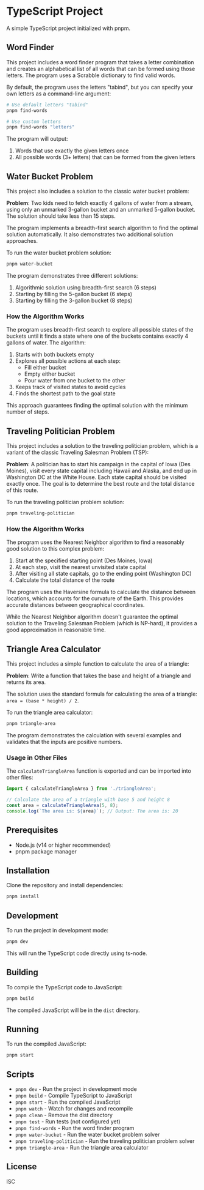 # TypeScript Project

A simple TypeScript project initialized with pnpm.

## Word Finder

This project includes a word finder program that takes a letter combination and creates an alphabetical list of all words that can be formed using those letters. The program uses a Scrabble dictionary to find valid words.

By default, the program uses the letters "tabind", but you can specify your own letters as a command-line argument:

```bash
# Use default letters "tabind"
pnpm find-words

# Use custom letters
pnpm find-words "letters"
```

The program will output:
1. Words that use exactly the given letters once
2. All possible words (3+ letters) that can be formed from the given letters

## Water Bucket Problem

This project also includes a solution to the classic water bucket problem:

**Problem**: Two kids need to fetch exactly 4 gallons of water from a stream, using only an unmarked 3-gallon bucket and an unmarked 5-gallon bucket. The solution should take less than 15 steps.

The program implements a breadth-first search algorithm to find the optimal solution automatically. It also demonstrates two additional solution approaches.

To run the water bucket problem solution:

```bash
pnpm water-bucket
```

The program demonstrates three different solutions:
1. Algorithmic solution using breadth-first search (6 steps)
2. Starting by filling the 5-gallon bucket (6 steps)
3. Starting by filling the 3-gallon bucket (8 steps)

### How the Algorithm Works

The program uses breadth-first search to explore all possible states of the buckets until it finds a state where one of the buckets contains exactly 4 gallons of water. The algorithm:

1. Starts with both buckets empty
2. Explores all possible actions at each step:
   - Fill either bucket
   - Empty either bucket
   - Pour water from one bucket to the other
3. Keeps track of visited states to avoid cycles
4. Finds the shortest path to the goal state

This approach guarantees finding the optimal solution with the minimum number of steps.

## Traveling Politician Problem

This project includes a solution to the traveling politician problem, which is a variant of the classic Traveling Salesman Problem (TSP):

**Problem**: A politician has to start his campaign in the capital of Iowa (Des Moines), visit every state capital including Hawaii and Alaska, and end up in Washington DC at the White House. Each state capital should be visited exactly once. The goal is to determine the best route and the total distance of this route.

To run the traveling politician problem solution:

```bash
pnpm traveling-politician
```

### How the Algorithm Works

The program uses the Nearest Neighbor algorithm to find a reasonably good solution to this complex problem:

1. Start at the specified starting point (Des Moines, Iowa)
2. At each step, visit the nearest unvisited state capital
3. After visiting all state capitals, go to the ending point (Washington DC)
4. Calculate the total distance of the route

The program uses the Haversine formula to calculate the distance between locations, which accounts for the curvature of the Earth. This provides accurate distances between geographical coordinates.

While the Nearest Neighbor algorithm doesn't guarantee the optimal solution to the Traveling Salesman Problem (which is NP-hard), it provides a good approximation in reasonable time.

## Triangle Area Calculator

This project includes a simple function to calculate the area of a triangle:

**Problem**: Write a function that takes the base and height of a triangle and returns its area.

The solution uses the standard formula for calculating the area of a triangle: `area = (base * height) / 2`.

To run the triangle area calculator:

```bash
pnpm triangle-area
```

The program demonstrates the calculation with several examples and validates that the inputs are positive numbers.

### Usage in Other Files

The `calculateTriangleArea` function is exported and can be imported into other files:

```typescript
import { calculateTriangleArea } from './triangleArea';

// Calculate the area of a triangle with base 5 and height 8
const area = calculateTriangleArea(5, 8);
console.log(`The area is: ${area}`); // Output: The area is: 20
```

## Prerequisites

- Node.js (v14 or higher recommended)
- pnpm package manager

## Installation

Clone the repository and install dependencies:

```bash
pnpm install
```

## Development

To run the project in development mode:

```bash
pnpm dev
```

This will run the TypeScript code directly using ts-node.

## Building

To compile the TypeScript code to JavaScript:

```bash
pnpm build
```

The compiled JavaScript will be in the `dist` directory.

## Running

To run the compiled JavaScript:

```bash
pnpm start
```

## Scripts

- `pnpm dev` - Run the project in development mode
- `pnpm build` - Compile TypeScript to JavaScript
- `pnpm start` - Run the compiled JavaScript
- `pnpm watch` - Watch for changes and recompile
- `pnpm clean` - Remove the dist directory
- `pnpm test` - Run tests (not configured yet)
- `pnpm find-words` - Run the word finder program
- `pnpm water-bucket` - Run the water bucket problem solver
- `pnpm traveling-politician` - Run the traveling politician problem solver
- `pnpm triangle-area` - Run the triangle area calculator

## License

ISC 